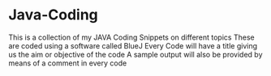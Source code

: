 # Java-Coding
This is a collection of my JAVA Coding Snippets on different topics
These are coded using a software called BlueJ
Every Code will have a title giving us the aim or objective of the code
A sample output will also be provided by means of a comment in every code
